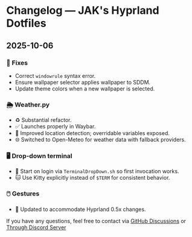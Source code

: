 # Changelog — JAK's Hyprland Dotfiles

## 2025-10-06

### 🐛 Fixes
- Correct `windowrule` syntax error.
- Ensure wallpaper selector applies wallpaper to SDDM.
- Update theme colors when a new wallpaper is selected.

### 🌦️ Weather.py
- ♻️ Substantial refactor.
- ✅ Launches properly in Waybar.
- 📍 Improved location detection; overridable variables exposed.
- 🌐 Switched to Open-Meteo for weather data with fallback providers.

### 🖥️ Drop-down terminal
- 🔧 Start on login via `TerminalDropDown.sh` so first invocation works.
- 🐱 Use Kitty explicitly instead of `$TERM` for consistent behavior.

### 🖱️ Gestures
- 🔧 Updated to accommodate Hyprland 0.5x changes.

If you have any questions, feel free to contact via [GitHub Discussions](https://github.com/JaKooLit/Hyprland-Dots/discussions) or [Through Discord Server](https://discord.gg/kool-tech-world)
